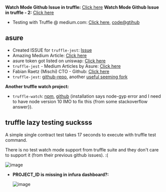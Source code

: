 **Watch Mode Github Issue in truffle:** [Click here](https://github.com/trufflesuite/truffle/issues/4084)
**Watch Mode Github Issue in truffle - 2:** [Click here](https://github.com/trufflesuite/truffle/issues/269)
- Testing with Truffle @ medium.com: [Click here](https://medium.com/oli-systems/test-driven-solidity-with-truffle-e4beaa2bd194), [code@gtihub](https://github.com/m-yahya/truffle-demo)



## asure

- Created ISSUE for `truffle-jest`: [Issue](https://github.com/AsureNetwork/truffle-jest/issues?q=is%3Aissue+is%3Aopen+sort%3Aupdated-desc)
- Amazing Medium Article: [Click here](https://medium.com/asurenetwork/running-truffle-unit-tests-with-jest-91f2ee5f65fd)
- asure token got listed on uniswap: [Click here](https://medium.com/asurenetwork/asure-asr-was-listed-on-uniswap-c98d0f9cbc90)
- `truffle-jest` - Medium Articles by Asure: [Click here](https://medium.com/asurenetworkhttps://medium.com/asurenetwork)
- Fabian Raetz (Mischi) CTO - Github: [Click here](https://github.com/Mischi)
- `truffle-jest`: [github-repo](https://github.com/AsureNetwork/truffle-jest#readme), another [useful seeming fork](https://github.com/ukstv/truffle-jest)

**Another truffle watch project:**
- `truffle-watch`: [npm](https://www.npmjs.com/package/truffle-watch), [github](https://github.com/lsankar4033/truffle-watch) (installation says node-gyp error and I need to have node version 10 IMO to fix this {from some stackoverflow answer}).

## truffle lazy testing sucksss

A simple single contract test takes 17 seconds to execute with truffle test command.

There is no test watch mode support from truffle suite and they don't care to support it (from their previous github issues). :(

![image](https://user-images.githubusercontent.com/31458531/194763010-2a255f70-6767-4737-8448-68cbe2f29f55.png)

- **PROJECT_ID is missing in infura dashboard?:**

  ![image](https://user-images.githubusercontent.com/31458531/195074491-ad05a109-cd53-47a8-a3bb-a0c822b1a7da.png) 
